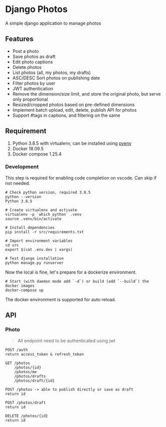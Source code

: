 # Django Photos

A simple django application to manage photos

## Features

- Post a photo
- Save photos as draft
- Edit photo captions
- Delete photos
- List photos (all, my photos, my drafts)
- ASC/DESC Sort photos on publishing date
- Filter photos by user
- JWT authentication
- Remove the dimension/size limit, and store the original photo, but serve only proportional
- Resized/cropped photos based on pre-defined dimensions
- Implement batch upload, edit, delete, publish API for photos
- Support #tags in captions, and filtering on the same


## Requirement

1. Python 3.8.5 with virtualenv, can be installed using [pyenv](https://github.com/pyenv/pyenv)
2. Docker 18.09.5
3. Docker compose 1.25.4

### Development

This step is required for enabling code completion on vscode. Can skip if not needed.

```
# Check python version, required 3.8.5
python --version
Python 3.8.5

# Create virtualenv and activate
virtualenv -p `which python` .venv
source .venv/bin/activate

# Install dependencies
pip install -r src/requirements.txt

# Import environment variables
cd src
export $(cat .env.dev | xargs)

# Test django installation
python manage.py runserver
```

Now the local is fine, let's prepare for a dockerize environment.

```
# Start (with daemon mode add `-d`) or build (add `--build`) the docker images
docker-compose up
```

The docker environment is supported for auto reload.

## API

### Photo

> All endpoint need to be authenticated using jwt

```
POST /auth
return access_token & refresh_token

GET /photos
    /photos/{id}
    /photos/me
    /photos/drafts
    /photos/draft/{id}

POST /photos -> able to publish directly or save as draft
return id

POST /photos/draft
return id

DELETE /photos/{id}
return id
```